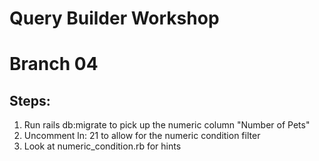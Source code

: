 # Query Builder Workshop
# Branch 04

## Steps: 
1. Run rails db:migrate to pick up the numeric column "Number of Pets"
2. Uncomment ln: 21 to allow for the numeric condition filter 
3. Look at numeric_condition.rb for hints

